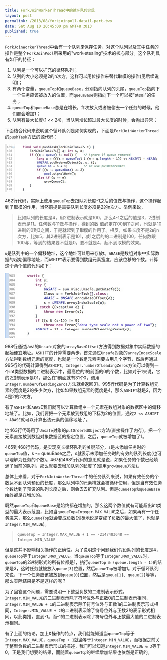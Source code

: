 ```yaml
---
title: ForkJoinWorkerThread中的循环队列实现
layout: post
permalink: /2013/08/forkjoinpoll-datail-part-two
date: Sat Aug 10 20:45:00 pm GMT+8 2013
published: true
---
```


`ForkJoinWorkerThread`中会有一个队列来保存任务，对这个队列以及其中任务的操作是整个`ForkJoinPool`所采用的"work-stealing"技术的核心部分。这个队列具有如下的特征：

1. 队列是一个可以扩充的循环队列；
2. 队列的大小必须是2的n次方，这样可以用位操作来替代取模的操作(见后续说明)；
3. 有两个变量，`queueTop`和`queueBase`，分别指向队列的头尾，`queueTop`指向下一个任务应该被放入的位置，而`queueBase`则指向下一个可以被"steal"的任务；
4. `queueTop`和`queueBase`总是在增长，每次放入或者被偷去一个任务的时候，他们都会增加1；
5. 队列有最大长度(1 << 24)，当队列增长超过最大长度的时候，会抛出异常；

下面结合代码来说明这个循环队列是如何实现的，下面是`ForkJoinWorkerThread`的`pushTask`方法的源代码：

![pushTask](/images/2013-08/forkjoinpool/push_task.jpeg)

462行代码，实际上使用`queueTop`去跟队列长度-1之后的值做与操作，这个操作起到了取模的作用，当然前提是需要队列长度必须是2的n次方。举例来说，

> 比如队列的长度是4，用2进制表示就是100，那么4-1之后的值是3，2进制表示是11。任何数与11做与操作，得到的数     值必定在00到11之间，也就是10进制的0到3之间，于是就起到了取模的作用了。相反，如果长度不是2的n次方，比如5，其2进制表示是101，减1之后的的二进制是100，任何数跟100与，等到的结果要不就是0，要不就是4，起不到取模的效果。

`u`是队列中的一个偏移地址，这个地址可以用来存放t。`ABASE`是数组对象中实际数据的起始偏移地址，而`ASHIFT`表示要得到数组元素宽度，应该位移的个数。计算这个两个值的代码如下：

![static_initilaizer](/images/2013-08/forkjoinpool/static_initializer.jpeg)

988行通过java的`Unsafe`对象的`arrayBaseOffset`方法得到数据对象中实际数据的起始便宜地址。`ASHIFT`的计算需要两步，首先通过`Unsafe`对象的`arrayIndexScale`方法得到数组元素的宽度，也就是一个数组元素需要占用几个字节，然后再通过995行的代码计算得到`ASHIFT`。`Integer.numberOfLeadingZeros`方法可以得到一个int类型数据的二进制表示中，最高位的1的前面的0的个数，比如对于1来说，它的2进制表示是01，那么在1前面就有31个0，调用`Integer.numberOfLeadingZeros`方法就会返回31。995行代码是为了计算数组元素的宽度是2的多少次方，比如如果数组元素的宽度是4，那么`ASHIFT`就是2，因为4是2的2次方。

有了`ASHIFT`和`ABAS`E我们就可以计算数组中一个元素在数组对象的数据区中的偏移地址了。比如，我们要把一个元素放到数组的下标为2的位置，通过`2 << ASHIFT + ABASE`就可以计算出该元素的偏移地址了。

地463行代码用了`Unsafe`对象的`putOrderedObject`方法(直接操作了内存)，把一个元素直接放到数组对象数据区的指定位置。之后，`queueTop`就被增加了1。

465到468行代码，是实现变长循环队列的关键部分，`s`是未添加任务时的`queueTop`值，s -= queuBase之后，s就表示未添加任务时的有效的队列长度(也可以理解为任务的个数)。467和468行代码的意思就是说，如果任务的个数已经填满了当前的队列，那么就要去增加队列的长度了(调用`growQueue`方法)。

总体上来看，对于`ForkJoinWorkerThread`中的任务队列来说，如果有效任务的个数达不到队列预设的长度，那么队列中的元素槽就会被循环使用，但是当有效任务个数达到了预设的队列长度之后，则会去去扩充队列。但是`queueTop和queueBase`始终都是在增加的。

既然`queueTop`和`queueBase`是始终都在增加的，那么这两个数值就有可能超出int类型的最大表示范围，比如当`queueTop=Integer.MAX_VALUE`之后，如果再有一个任务进来，那么`queueTop`就会变成负数(准确地说是变成了负数的最大值了，也就是`Integer.MIN_VALUE`)。

> `queueTop = Integer.MAX_VALUE + 1 == -2147483648 == Integer.MIN_VALUE`

但是这并不影响相关操作的正确性。为了说明这个问题我们假设队列的长度是4，`queueTop`等于`Integer.MAX_VALUE`。当`queueTop`等于`Integer.MAX_VALUE`时，`queueTop`的2进制形式的所有位都是1，执行`queueTop & (queue.length - 1)`的结果是3，这时任务就被放入`queue[3]`位置，然后`queueTop`被增加1。对于循环队列来说，下一个任务应该被放到`queue[0]`位置，然后是`queue[1]`、`queue[2]`等等，那么实际结果是不是这样的呢？

为了回答这个问题，需要说明一下整型负数的二进制表示形式。`Integer.MIN_VALUE`的二进制表示除了符号位外与正数0的二进制表示相同，`Integer.MIN_VALUE + 1`的二进制表示除了符号位外与正数1的二进制表示形式相同，`Integer.MIN_VALUE + 2`的二进制表示除了符号位外与正数2的表示形式相同，以此类推，直到-1。而-1的二进制表示除了符号位外与正数最大值的二进制表示相同。

有了上面的结论，加上&操作的特点，我们就能知道当`queueTop`等于`Integer.MAX_VALUE`，`queueTop + 1`就会等于`Integer.MIN_VALUE`，而根据之前关于整型负数的二进制表示形式的描述，我们可以知道`Integer.MIN_VALUE & 3`等于0，正是我们想要的结果，而随着`queueTop`的继续增加结果也依然是正确的。


